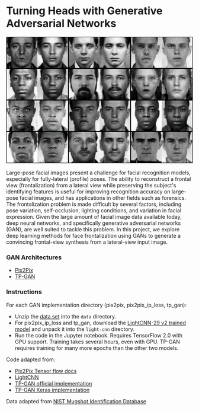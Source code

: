# Turning Heads with Generative Adversarial Networks

![TP-GAN Synthesis](https://github.com/mease/turning_heads/blob/master/tpgan_examples.png?raw=true)

Large-pose facial images present a challenge for facial recognition models, especially for fully-lateral (profile) poses. The ability to reconstruct a frontal view (frontalization) from a lateral view while preserving the subject's identifying features is useful for improving recognition accuracy on large-pose facial images, and has applications in other fields such as forensics. The frontalization problem is made difficult by several factors, including pose variation, self-occlusion, lighting conditions, and variation in facial expression. Given the large amount of facial image data available today, deep neural networks, and specifically generative adversarial networks (GAN), are well suited to tackle this problem. In this project, we explore deep learning methods for face frontalization using GANs to generate a convincing frontal-view synthesis from a lateral-view input image.

### GAN Architectures
- [Pix2Pix](http://arxiv.org/abs/1611.07004)
- [TP-GAN](http://arxiv.org/abs/1704.04086)

### Instructions
For each GAN implementation directory (pix2pix, pix2pix_ip_loss, tp_gan):
- Unzip the [data set](https://drive.google.com/file/d/1CibviCTCiQvDah_afgPgpWIDiEv8u_zC/view?usp=sharing) into the `data` directory.
- For pix2pix_ip_loss and tp_gan, download the [LightCNN-29 v2 trained model](https://github.com/AlfredXiangWu/LightCNN) and unpack it into the `light-cnn` directory.
- Run the code in the Jupyter notebook. Requires TensorFlow 2.0 with GPU support. Training takes several hours, even with GPU. TP-GAN requires training for many more epochs than the other two models.

Code adapted from:
- [Pix2Pix Tensor flow docs](https://github.com/tensorflow/docs/blob/master/site/en/tutorials/generative/pix2pix.ipynb)
- [LightCNN](https://github.com/AlfredXiangWu/LightCNN)
- [TP-GAN official implementation](https://github.com/HRLTY/TP-GAN)
- [TP-GAN Keras implementation](https://github.com/yh-iro/Keras_TP-GAN)

Data adapted from [NIST Mugshot Identification Database](https://www.nist.gov/srd/nist-special-database-18)